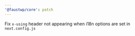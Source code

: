 ```yaml
---
'@faustwp/core': patch
---
```


Fix `x-using` header not appearing when i18n options are set in `next.config.js`
